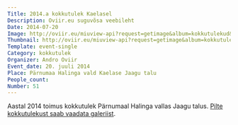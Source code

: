 ```yaml
---
Title: 2014.a kokkutulek Kaelasel
Description: Oviir.eu suguvõsa veebileht
Date: 2014-07-20
Image: http://oviir.eu/miuview-api?request=getimage&album=kokkutulekud&item=2014_51-kokkutulek-jaagu-talu-halinga-vald.jpg&size=1200&mode=longest
Thumbnail: http://oviir.eu/miuview-api?request=getimage&album=kokkutulekud&item=2014_51-kokkutulek-jaagu-talu-halinga-vald.jpg&size=600&mode=square
Template: event-single
Category: kokkutulek
Organizer: Andro Oviir
Event_date: 20. juuli 2014
Place: Pärnumaa Halinga vald Kaelase Jaagu talu
People_count:
Number: 51
---
```


Aastal 2014 toimus kokkutulek Pärnumaal Halinga vallas Jaagu talus.
<a href="http://oviir.eu/?page_id=138#51_s_kokkutulek2014" title="Ava galerii">Pilte kokkutulekust saab vaadata galeriist</a>.
